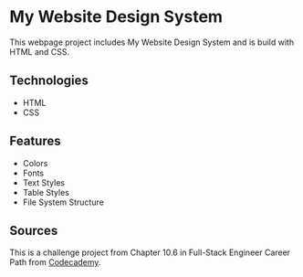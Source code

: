 # My Website Design System

This webpage project includes My Website Design System and is build with HTML and CSS. 

## Technologies

- HTML
- CSS

## Features

- Colors
- Fonts
- Text Styles
- Table Styles
- File System Structure

## Sources

This is a challenge project from Chapter 10.6 in Full-Stack Engineer Career Path from [Codecademy](https://www.codecademy.com/).
